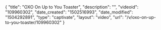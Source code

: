 {
    "title": "OXO On Up to You Toaster",
    "description": "",
    "videoid": "109960302",
    "date_created": "1502516993",
    "date_modified": "1504292891",
    "type": "captivate",
    "layout": "video",
    "url": "\/v\/oxo-on-up-to-you-toaster\/109960302"
}